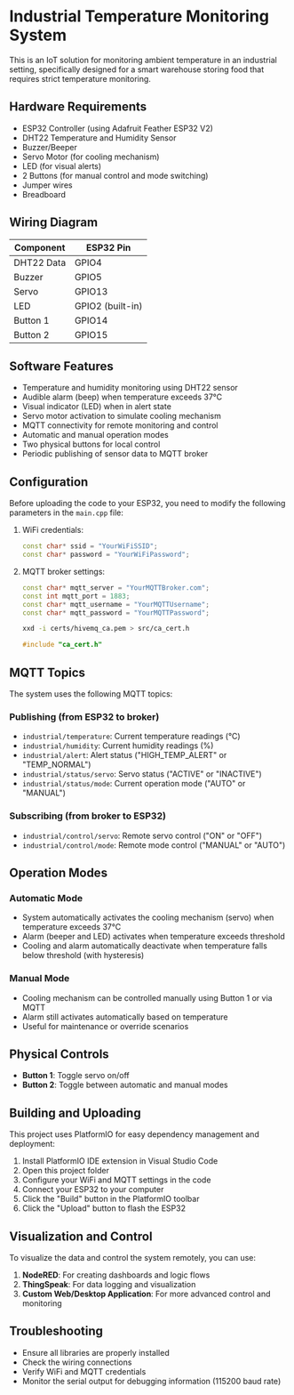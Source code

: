 # Industrial Temperature Monitoring System

This is an IoT solution for monitoring ambient temperature in an industrial setting, specifically designed for a smart warehouse storing food that requires strict temperature monitoring.

## Hardware Requirements

- ESP32 Controller (using Adafruit Feather ESP32 V2)
- DHT22 Temperature and Humidity Sensor
- Buzzer/Beeper
- Servo Motor (for cooling mechanism)
- LED (for visual alerts)
- 2 Buttons (for manual control and mode switching)
- Jumper wires
- Breadboard

## Wiring Diagram

| Component | ESP32 Pin |
|-----------|-----------|
| DHT22 Data | GPIO4 |
| Buzzer | GPIO5 |
| Servo | GPIO13 |
| LED | GPIO2 (built-in) |
| Button 1 | GPIO14 |
| Button 2 | GPIO15 |

## Software Features

- Temperature and humidity monitoring using DHT22 sensor
- Audible alarm (beep) when temperature exceeds 37°C
- Visual indicator (LED) when in alert state
- Servo motor activation to simulate cooling mechanism
- MQTT connectivity for remote monitoring and control
- Automatic and manual operation modes
- Two physical buttons for local control
- Periodic publishing of sensor data to MQTT broker

## Configuration

Before uploading the code to your ESP32, you need to modify the following parameters in the `main.cpp` file:

1. WiFi credentials:
   ```cpp
   const char* ssid = "YourWiFiSSID";
   const char* password = "YourWiFiPassword";
   ```

2. MQTT broker settings:
   ```cpp
   const char* mqtt_server = "YourMQTTBroker.com";
   const int mqtt_port = 1883;
   const char* mqtt_username = "YourMQTTUsername";
   const char* mqtt_password = "YourMQTTPassword";
   ```

   ```bash
   xxd -i certs/hivemq_ca.pem > src/ca_cert.h
   ```
    ```cpp
   #include "ca_cert.h"
   ```


## MQTT Topics

The system uses the following MQTT topics:

### Publishing (from ESP32 to broker)
- `industrial/temperature`: Current temperature readings (°C)
- `industrial/humidity`: Current humidity readings (%)
- `industrial/alert`: Alert status ("HIGH_TEMP_ALERT" or "TEMP_NORMAL")
- `industrial/status/servo`: Servo status ("ACTIVE" or "INACTIVE")
- `industrial/status/mode`: Current operation mode ("AUTO" or "MANUAL")

### Subscribing (from broker to ESP32)
- `industrial/control/servo`: Remote servo control ("ON" or "OFF")
- `industrial/control/mode`: Remote mode control ("MANUAL" or "AUTO")

## Operation Modes

### Automatic Mode
- System automatically activates the cooling mechanism (servo) when temperature exceeds 37°C
- Alarm (beeper and LED) activates when temperature exceeds threshold
- Cooling and alarm automatically deactivate when temperature falls below threshold (with hysteresis)

### Manual Mode
- Cooling mechanism can be controlled manually using Button 1 or via MQTT
- Alarm still activates automatically based on temperature
- Useful for maintenance or override scenarios

## Physical Controls

- **Button 1**: Toggle servo on/off
- **Button 2**: Toggle between automatic and manual modes

## Building and Uploading

This project uses PlatformIO for easy dependency management and deployment:

1. Install PlatformIO IDE extension in Visual Studio Code
2. Open this project folder
3. Configure your WiFi and MQTT settings in the code
4. Connect your ESP32 to your computer
5. Click the "Build" button in the PlatformIO toolbar
6. Click the "Upload" button to flash the ESP32

## Visualization and Control

To visualize the data and control the system remotely, you can use:

1. **NodeRED**: For creating dashboards and logic flows
2. **ThingSpeak**: For data logging and visualization
3. **Custom Web/Desktop Application**: For more advanced control and monitoring

## Troubleshooting

- Ensure all libraries are properly installed
- Check the wiring connections
- Verify WiFi and MQTT credentials
- Monitor the serial output for debugging information (115200 baud rate)
